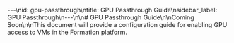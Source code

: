 ---\nid: gpu-passthrough\ntitle: GPU Passthrough Guide\nsidebar_label: GPU Passthrough\n---\n\n# GPU Passthrough Guide\n\nComing Soon\n\nThis document will provide a configuration guide for enabling GPU access to VMs in the Formation platform.
